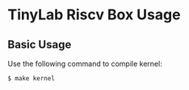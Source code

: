 
# TinyLab Riscv Box Usage

## Basic Usage

Use the following command to compile kernel:

    $ make kernel
